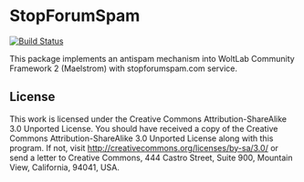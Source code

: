 # StopForumSpam

[![Build Status](https://travis-ci.org/SoftCreatR/StopForumSpam.png?branch=master)](https://travis-ci.org/SoftCreatR/StopForumSpam)

This package implements an antispam mechanism into WoltLab Community Framework 2 (Maelstrom) with stopforumspam.com service.

## License

This work is licensed under the Creative Commons Attribution-ShareAlike 3.0 Unported License. You should have received a copy of the Creative Commons Attribution-ShareAlike 3.0 Unported License along with this program. If not, visit <http://creativecommons.org/licenses/by-sa/3.0/> or send a letter to Creative Commons, 444 Castro Street, Suite 900, Mountain View, California, 94041, USA.
